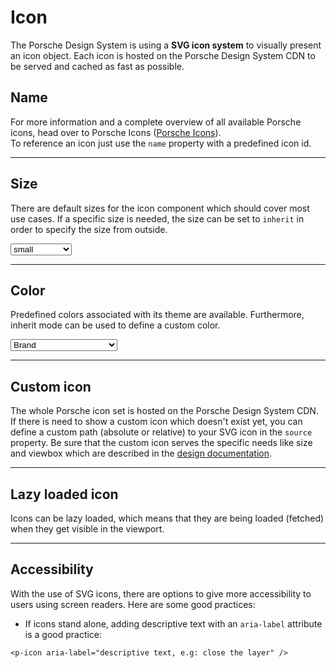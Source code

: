 # Icon

The Porsche Design System is using a **SVG icon system** to visually present an icon object. Each icon is hosted on the Porsche Design System CDN to be served and cached as fast as possible.

## Name

For more information and a complete overview of all available Porsche icons, head over to Porsche Icons ([Porsche Icons](https://icons.porsche.com)).  
To reference an icon just use the `name` property with a predefined icon id.

<Playground :markup="name" :config="config"></Playground>
    
---

## Size

There are default sizes for the icon component which should cover most use cases. If a specific size is needed, the size can be set to `inherit` in order to specify the size from outside.

<Playground :markup="sizeMarkup" :config="config">
  <select v-model="size">
    <option disabled>Select a size</option>
    <option>small</option>
    <option>medium</option>
    <option>large</option>
    <option>inherit</option>
  </select>
</Playground>
    
---

## Color
Predefined colors associated with its theme are available. Furthermore, inherit mode can be used to define a custom color.

<Playground :markup="colorMarkup" :config="config">
  <select v-model="color">
    <option disabled>Select a color</option>
    <option value="brand">Brand</option>
    <option value="default">Default</option>
    <option value="neutral-contrast-high">Neutral Contrast High</option>
    <option value="neutral-contrast-medium">Neutral Contrast Medium</option>
    <option value="neutral-contrast-low">Neutral Contrast Low</option>
    <option value="notification-success">Notification Success</option>
    <option value="notification-warning">Notification Warning</option>
    <option value="notification-error">Notification Error</option>
    <option value="notification-neutral">Notification Neutral</option>
    <option value="inherit">Inherit</option>
  </select>
</Playground>

---

## Custom icon
The whole Porsche icon set is hosted on the Porsche Design System CDN. If there is need to show a custom icon which doesn't exist yet, you can define a custom path (absolute or relative) to your SVG icon in the `source` property. Be sure that the custom icon serves the specific needs like size and viewbox which are described in the [design documentation](#/components/icon#design).

<Playground :markup="custom" :config="config"></Playground>

---

## Lazy loaded icon
Icons can be lazy loaded, which means that they are being loaded (fetched) when they get visible in the viewport.

<Playground :markup="lazy" :config="config"></Playground>

---

## Accessibility
With the use of SVG icons, there are options to give more accessibility to users using screen readers. Here are some good practices:

* If icons stand alone, adding descriptive text with an `aria-label` attribute is a good practice:
```
<p-icon aria-label="descriptive text, e.g: close the layer" />
```

<script lang="ts">
  import Vue from 'vue';
  import Component from 'vue-class-component';
  import { capitalCase } from 'change-case';
  import { ICONS_MANIFEST } from '@porsche-design-system/assets';
  
  @Component
  export default class Code extends Vue {
    config = { themeable: true };

    size = 'large';
    color = 'brand';
    
    get name() {
      return Object.keys(ICONS_MANIFEST).map(x => `<p-icon name="${x}" aria-label="${capitalCase(x)} icon"></p-icon>`).join('\n');
    }
    
    get sizeMarkup() {
      const style = this.size === 'inherit' ? ' style="width: 96px; height: 96px;"' : '';
      return `<p-icon size="${this.size}" name="highway" aria-label="Highway icon"${style}></p-icon>`
    }
    
    get colorMarkup() {
      const style = this.color === 'inherit' ? ' style="color: deeppink"' : '';
      return `<p-icon name="highway" color="${this.color}" aria-label="Highway icon"${style}></p-icon>`
    }
    
    custom =
`<p-icon source="${require('./assets/icon-custom-kaixin.svg')}" aria-label="Icon for social media platform Kaixin"></p-icon>`;

    lazy =
`<p-icon name="information" lazy="true" aria-label="Information icon" />`;
  }
</script>